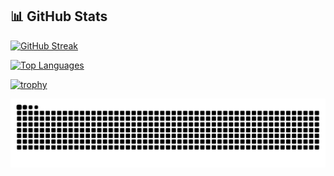 ## 📊 GitHub Stats
[![GitHub Streak](https://streak-stats.demolab.com?user=s009900&theme=midnight-purple&background=45%2CEB2F2F29%2CFF63D5&border=FFFFFF&dates=000000&excludeDaysLabel=FFFFFF&currStreakNum=FFFFFF&ring=FFFFFF&sideLabels=000000&fire=FFFFFF&sideNums=000000&currStreakLabel=FFFFFF)](https://git.io/streak-stats)


[![Top Languages](https://github-readme-stats.vercel.app/api/top-langs/?username=heydude&hide=html&card_width=465&theme=midnight-purple&bg_color=45,EB2F2F29,FF63D5&border_color=FFFFFF&title_color=FFFFFF&text_color=000000)](https://github.com/heydude)


[![trophy](https://github-profile-trophy.vercel.app/?username=heydude&theme=juicyfresh&column=7&margin-w=15&margin-h=15&no-frame=true&no-bg=true&title=MultiLanguage,Commits,Stars,Followers,Repositories,PullRequest,Issues&background=45,EB2F2F29,FF63D5)](https://github.com/ryo-ma/github-profile-trophy)

![GitHub Snake Light](https://github.com/s009900/s009900/blob/output/github-contribution-grid-snake.svg)
